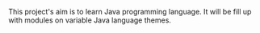 This project's aim is to learn Java programming language. It will be fill up with modules on variable
Java language themes.